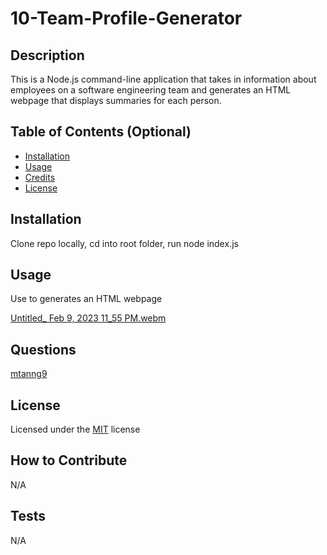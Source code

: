 # 10-Team-Profile-Generator


## Description
This is a Node.js command-line application that takes in information 
about employees on a software engineering team and generates an HTML 
webpage that displays summaries for each person.


## Table of Contents (Optional)

- [Installation](#installation)
- [Usage](#usage)
- [Credits](#credits)
- [License](#license)

## Installation

Clone repo locally, cd into root folder, run node index.js


## Usage
Use to generates an HTML webpage 

[Untitled_ Feb 9, 2023 11_55 PM.webm](https://user-images.githubusercontent.com/118089627/218005741-e700142c-610a-4755-920c-fe3284ecc7eb.webm)


## Questions

[mtanng9](https://github.com/mtanng9)


## License

Licensed under the [MIT](https://choosealicense.com/licenses/mit/) license  


## How to Contribute


N/A

## Tests

N/A
